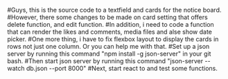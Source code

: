 #Guys, this is the source code to a textfield and cards for the notice board.
#However, there some changes to be made on card setting that offers delete function, and edit function.
#In addition, i need to code a function that can render the likes and comments, media files and alse show date picker.
#One more thing, i have to fix flexbox layout to display the cards in rows not just one column. Or you can help me with that.
#Set up a json server by running this command "npm install -g json-server" in your git bash.
#Then start json server by running this command "json-server --watch db.json --port 8000"
#Next, start react to and test some functions.
